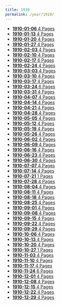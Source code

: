 ```yaml
---
title: 1910
permalink: /year/1910/
---
```


<ul class="taxonomy__index">
<li><a href="/issues/hydro-review-1910-01-06"><strong>1910-01-06</strong> <span class="taxonomy__count">4 Pages</span></a></li>
<li><a href="/issues/hydro-review-1910-01-13"><strong>1910-01-13</strong> <span class="taxonomy__count">4 Pages</span></a></li>
<li><a href="/issues/hydro-review-1910-01-20"><strong>1910-01-20</strong> <span class="taxonomy__count">4 Pages</span></a></li>
<li><a href="/issues/hydro-review-1910-01-27"><strong>1910-01-27</strong> <span class="taxonomy__count">4 Pages</span></a></li>
<li><a href="/issues/hydro-review-1910-02-03"><strong>1910-02-03</strong> <span class="taxonomy__count">4 Pages</span></a></li>
<li><a href="/issues/hydro-review-1910-02-10"><strong>1910-02-10</strong> <span class="taxonomy__count">4 Pages</span></a></li>
<li><a href="/issues/hydro-review-1910-02-17"><strong>1910-02-17</strong> <span class="taxonomy__count">6 Pages</span></a></li>
<li><a href="/issues/hydro-review-1910-02-24"><strong>1910-02-24</strong> <span class="taxonomy__count">4 Pages</span></a></li>
<li><a href="/issues/hydro-review-1910-03-03"><strong>1910-03-03</strong> <span class="taxonomy__count">4 Pages</span></a></li>
<li><a href="/issues/hydro-review-1910-03-10"><strong>1910-03-10</strong> <span class="taxonomy__count">4 Pages</span></a></li>
<li><a href="/issues/hydro-review-1910-03-17"><strong>1910-03-17</strong> <span class="taxonomy__count">4 Pages</span></a></li>
<li><a href="/issues/hydro-review-1910-03-24"><strong>1910-03-24</strong> <span class="taxonomy__count">6 Pages</span></a></li>
<li><a href="/issues/hydro-review-1910-03-31"><strong>1910-03-31</strong> <span class="taxonomy__count">4 Pages</span></a></li>
<li><a href="/issues/hydro-review-1910-04-07"><strong>1910-04-07</strong> <span class="taxonomy__count">4 Pages</span></a></li>
<li><a href="/issues/hydro-review-1910-04-14"><strong>1910-04-14</strong> <span class="taxonomy__count">4 Pages</span></a></li>
<li><a href="/issues/hydro-review-1910-04-21"><strong>1910-04-21</strong> <span class="taxonomy__count">4 Pages</span></a></li>
<li><a href="/issues/hydro-review-1910-04-28"><strong>1910-04-28</strong> <span class="taxonomy__count">4 Pages</span></a></li>
<li><a href="/issues/hydro-review-1910-05-05"><strong>1910-05-05</strong> <span class="taxonomy__count">4 Pages</span></a></li>
<li><a href="/issues/hydro-review-1910-05-12"><strong>1910-05-12</strong> <span class="taxonomy__count">4 Pages</span></a></li>
<li><a href="/issues/hydro-review-1910-05-19"><strong>1910-05-19</strong> <span class="taxonomy__count">4 Pages</span></a></li>
<li><a href="/issues/hydro-review-1910-05-26"><strong>1910-05-26</strong> <span class="taxonomy__count">4 Pages</span></a></li>
<li><a href="/issues/hydro-review-1910-06-02"><strong>1910-06-02</strong> <span class="taxonomy__count">4 Pages</span></a></li>
<li><a href="/issues/hydro-review-1910-06-09"><strong>1910-06-09</strong> <span class="taxonomy__count">4 Pages</span></a></li>
<li><a href="/issues/hydro-review-1910-06-16"><strong>1910-06-16</strong> <span class="taxonomy__count">4 Pages</span></a></li>
<li><a href="/issues/hydro-review-1910-06-23"><strong>1910-06-23</strong> <span class="taxonomy__count">4 Pages</span></a></li>
<li><a href="/issues/hydro-review-1910-06-30"><strong>1910-06-30</strong> <span class="taxonomy__count">4 Pages</span></a></li>
<li><a href="/issues/hydro-review-1910-07-07"><strong>1910-07-07</strong> <span class="taxonomy__count">4 Pages</span></a></li>
<li><a href="/issues/hydro-review-1910-07-14"><strong>1910-07-14</strong> <span class="taxonomy__count">4 Pages</span></a></li>
<li><a href="/issues/hydro-review-1910-07-21"><strong>1910-07-21</strong> <span class="taxonomy__count">1 Pages</span></a></li>
<li><a href="/issues/hydro-review-1910-07-28"><strong>1910-07-28</strong> <span class="taxonomy__count">4 Pages</span></a></li>
<li><a href="/issues/hydro-review-1910-08-04"><strong>1910-08-04</strong> <span class="taxonomy__count">4 Pages</span></a></li>
<li><a href="/issues/hydro-review-1910-08-11"><strong>1910-08-11</strong> <span class="taxonomy__count">4 Pages</span></a></li>
<li><a href="/issues/hydro-review-1910-08-18"><strong>1910-08-18</strong> <span class="taxonomy__count">4 Pages</span></a></li>
<li><a href="/issues/hydro-review-1910-08-25"><strong>1910-08-25</strong> <span class="taxonomy__count">4 Pages</span></a></li>
<li><a href="/issues/hydro-review-1910-09-01"><strong>1910-09-01</strong> <span class="taxonomy__count">4 Pages</span></a></li>
<li><a href="/issues/hydro-review-1910-09-08"><strong>1910-09-08</strong> <span class="taxonomy__count">4 Pages</span></a></li>
<li><a href="/issues/hydro-review-1910-09-15"><strong>1910-09-15</strong> <span class="taxonomy__count">4 Pages</span></a></li>
<li><a href="/issues/hydro-review-1910-09-22"><strong>1910-09-22</strong> <span class="taxonomy__count">4 Pages</span></a></li>
<li><a href="/issues/hydro-review-1910-09-29"><strong>1910-09-29</strong> <span class="taxonomy__count">4 Pages</span></a></li>
<li><a href="/issues/hydro-review-1910-10-06"><strong>1910-10-06</strong> <span class="taxonomy__count">4 Pages</span></a></li>
<li><a href="/issues/hydro-review-1910-10-13"><strong>1910-10-13</strong> <span class="taxonomy__count">4 Pages</span></a></li>
<li><a href="/issues/hydro-review-1910-10-20"><strong>1910-10-20</strong> <span class="taxonomy__count">4 Pages</span></a></li>
<li><a href="/issues/hydro-review-1910-10-27"><strong>1910-10-27</strong> <span class="taxonomy__count">1 Pages</span></a></li>
<li><a href="/issues/hydro-review-1910-11-03"><strong>1910-11-03</strong> <span class="taxonomy__count">4 Pages</span></a></li>
<li><a href="/issues/hydro-review-1910-11-10"><strong>1910-11-10</strong> <span class="taxonomy__count">4 Pages</span></a></li>
<li><a href="/issues/hydro-review-1910-11-17"><strong>1910-11-17</strong> <span class="taxonomy__count">4 Pages</span></a></li>
<li><a href="/issues/hydro-review-1910-11-24"><strong>1910-11-24</strong> <span class="taxonomy__count">6 Pages</span></a></li>
<li><a href="/issues/hydro-review-1910-12-01"><strong>1910-12-01</strong> <span class="taxonomy__count">4 Pages</span></a></li>
<li><a href="/issues/hydro-review-1910-12-08"><strong>1910-12-08</strong> <span class="taxonomy__count">4 Pages</span></a></li>
<li><a href="/issues/hydro-review-1910-12-15"><strong>1910-12-15</strong> <span class="taxonomy__count">4 Pages</span></a></li>
<li><a href="/issues/hydro-review-1910-12-22"><strong>1910-12-22</strong> <span class="taxonomy__count">4 Pages</span></a></li>
<li><a href="/issues/hydro-review-1910-12-29"><strong>1910-12-29</strong> <span class="taxonomy__count">4 Pages</span></a></li>
</ul>
